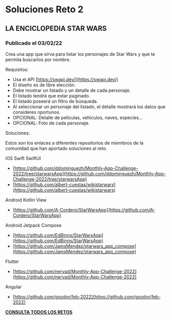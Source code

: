 # Soluciones Reto 2
## LA ENCICLOPEDIA STAR WARS
### Publicado el 03/02/22

Crea una app que sirva para listar los personajes de Star Wars y que te permita buscarlos por nombre.

Requisitos:

* Usa el API [https://swapi.dev/](https://swapi.dev/)
* El diseño es de libre elección.
* Debe mostrar un listado y un detalle de cada personaje.
* El listado tendrá que estar paginado.
* El listado poseerá un filtro de búsqueda.
* Al seleccionar un personaje del listado, el detalle mostrará los datos que consideres oportunos.
* OPCIONAL: Detalle de películas, vehículos, naves, especies...
* OPCIONAL: Foto de cada personaje.

Soluciones:

Estos son los enlaces a diferentes repositorios de miembros de la comunidad que han aportado soluciones al reto.

iOS Swift SwiftUI

* [https://github.com/ddominguezh/Monthly-App-Challenge-2022/tree/starwarsApp](https://github.com/ddominguezh/Monthly-App-Challenge-2022/tree/starwarsApp)
* [https://github.com/albert-cuestas/wikistarwars](https://github.com/albert-cuestas/wikistarwars)

Android Kotlin View

* [https://github.com/A-Cordero/StarWarsApp](https://github.com/A-Cordero/StarWarsApp)

Android Jetpack Compose

* [https://github.com/EdBinns/StarWarsApp](https://github.com/EdBinns/StarWarsApp)
* [https://github.com/JamsMendez/starwars_app_compose](https://github.com/JamsMendez/starwars_app_compose)

Flutter

* [https://github.com/neryad/Monthly-App-Challenge-2022](https://github.com/neryad/Monthly-App-Challenge-2022)

Angular

* [https://github.com/goodyr/feb-2022](https://github.com/goodyr/feb-2022)



[**CONSULTA TODOS LOS RETOS**](./README.md)